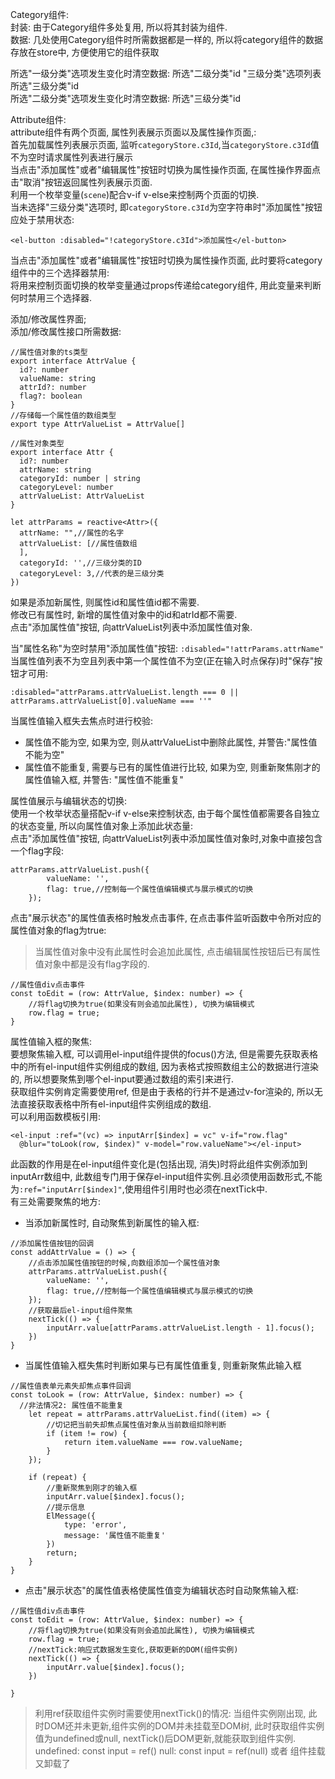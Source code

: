 Category组件:<br />封装: 由于Category组件多处复用, 所以将其封装为组件.<br />数据:  几处使用Category组件时所需数据都是一样的, 所以将category组件的数据存放在store中, 方便使用它的组件获取

所选"一级分类"选项发生变化时清空数据:  所选"二级分类"id  "三级分类"选项列表 所选"三级分类"id<br />所选"二级分类"选项发生变化时清空数据:  所选"三级分类"id

Attribute组件:<br />attribute组件有两个页面, 属性列表展示页面以及属性操作页面,:<br />首先加载属性列表展示页面, 监听`categoryStore.c3Id`,当`categoryStore.c3Id`值不为空时请求属性列表进行展示<br />当点击"添加属性"或者"编辑属性"按钮时切换为属性操作页面, 在属性操作界面点击"取消"按钮返回属性列表展示页面.<br />利用一个枚举变量(`scene`)配合v-if v-else来控制两个页面的切换.<br />当未选择"三级分类"选项时, 即`categoryStore.c3Id`为空字符串时"添加属性"按钮应处于禁用状态:

```vue
<el-button :disabled="!categoryStore.c3Id">添加属性</el-button>
```

当点击"添加属性"或者"编辑属性"按钮时切换为属性操作页面, 此时要将category组件中的三个选择器禁用:<br />将用来控制页面切换的枚举变量通过props传递给category组件, 用此变量来判断何时禁用三个选择器.

添加/修改属性界面;<br />添加/修改属性接口所需数据:

```tsx
//属性值对象的ts类型
export interface AttrValue {
  id?: number
  valueName: string
  attrId?: number
  flag?: boolean
}
//存储每一个属性值的数组类型
export type AttrValueList = AttrValue[]

//属性对象类型
export interface Attr {
  id?: number
  attrName: string
  categoryId: number | string
  categoryLevel: number
  attrValueList: AttrValueList
}

let attrParams = reactive<Attr>({
  attrName: "",//属性的名字
  attrValueList: [//属性值数组
  ],
  categoryId: '',//三级分类的ID
  categoryLevel: 3,//代表的是三级分类
})
```

如果是添加新属性, 则属性id和属性值id都不需要.<br />修改已有属性时, 新增的属性值对象中的id和atrId都不需要.<br />点击"添加属性值"按钮, 向attrValueList列表中添加属性值对象.

当"属性名称"为空时禁用"添加属性值"按钮: `:disabled="!attrParams.attrName"`<br />当属性值列表不为空且列表中第一个属性值不为空(正在输入时点保存)时"保存"按钮才可用:

```vue
:disabled="attrParams.attrValueList.length === 0 || attrParams.attrValueList[0].valueName === ''"
```

当属性值输入框失去焦点时进行校验:

- 属性值不能为空, 如果为空, 则从attrValueList中删除此属性, 并警告:"属性值不能为空"
- 属性值不能重复, 需要与已有的属性值进行比较, 如果为空, 则重新聚焦刚才的属性值输入框, 并警告: "属性值不能重复"

属性值展示与编辑状态的切换:<br />使用一个枚举状态量搭配v-if v-else来控制状态, 由于每个属性值都需要各自独立的状态变量, 所以向属性值对象上添加此状态量:<br />点击"添加属性值"按钮, 向attrValueList列表中添加属性值对象时,对象中直接包含一个flag字段:

```vue
attrParams.attrValueList.push({
        valueName: '',
        flag: true,//控制每一个属性值编辑模式与展示模式的切换
    });
```

点击"展示状态"的属性值表格时触发点击事件, 在点击事件监听函数中令所对应的属性值对象的flag为true:

> 当属性值对象中没有此属性时会追加此属性, 点击编辑属性按钮后已有属性值对象中都是没有flag字段的.

```vue
//属性值div点击事件
const toEdit = (row: AttrValue, $index: number) => {
    //将flag切换为true(如果没有则会追加此属性), 切换为编辑模式
    row.flag = true;
}
```

属性值输入框的聚焦:<br />要想聚焦输入框, 可以调用el-input组件提供的focus()方法, 但是需要先获取表格中的所有el-input组件实例组成的数组, 因为表格式按照数组主公的数据进行渲染的, 所以想要聚焦到哪个el-input要通过数组的索引来进行.<br />获取组件实例肯定需要使用ref, 但是由于表格的行并不是通过v-for渲染的, 所以无法直接获取表格中所有el-input组件实例组成的数组.<br />可以利用函数模板引用:

```vue
<el-input :ref="(vc) => inputArr[$index] = vc" v-if="row.flag"
  @blur="toLook(row, $index)" v-model="row.valueName"></el-input>
```

此函数的作用是在el-input组件变化是(包括出现, 消失)时将此组件实例添加到inputArr数组中, 此数组专门用于保存el-input组件实例.且必须使用函数形式,不能为`:ref="inputArr[$index]"`,使用组件引用时也必须在nextTick中.<br />有三处需要聚焦的地方:

- 当添加新属性时, 自动聚焦到新属性的输入框:

```vue
//添加属性值按钮的回调
const addAttrValue = () => {
    //点击添加属性值按钮的时候,向数组添加一个属性值对象
    attrParams.attrValueList.push({
        valueName: '',
        flag: true,//控制每一个属性值编辑模式与展示模式的切换
    });
    //获取最后el-input组件聚焦
    nextTick(() => {
        inputArr.value[attrParams.attrValueList.length - 1].focus();
    })
}
```

- 当属性值输入框失焦时判断如果与已有属性值重复, 则重新聚焦此输入框

```vue
//属性值表单元素失却焦点事件回调
const toLook = (row: AttrValue, $index: number) => {
  //非法情况2: 属性值不能重复
    let repeat = attrParams.attrValueList.find((item) => {
        //切记把当前失却焦点属性值对象从当前数组扣除判断
        if (item != row) {
            return item.valueName === row.valueName;
        }
    });

    if (repeat) {
        //重新聚焦到刚才的输入框
        inputArr.value[$index].focus();
        //提示信息
        ElMessage({
            type: 'error',
            message: '属性值不能重复'
        })
        return;
    }
}
```

- 点击"展示状态"的属性值表格使属性值变为编辑状态时自动聚焦输入框:

```vue
//属性值div点击事件
const toEdit = (row: AttrValue, $index: number) => {
    //将flag切换为true(如果没有则会追加此属性), 切换为编辑模式
    row.flag = true;
    //nextTick:响应式数据发生变化,获取更新的DOM(组件实例)
    nextTick(() => {
        inputArr.value[$index].focus();
    })

}
```

> 利用ref获取组件实例时需要使用nextTick()的情况: 当组件实例刚出现, 此时DOM还并未更新,组件实例的DOM并未挂载至DOM树, 此时获取组件实例值为undefined或null, nextTick()后DOM更新,就能获取到组件实例.
> undefined: const input = ref()
> null: const input = ref(null) 或者 组件挂载又卸载了

